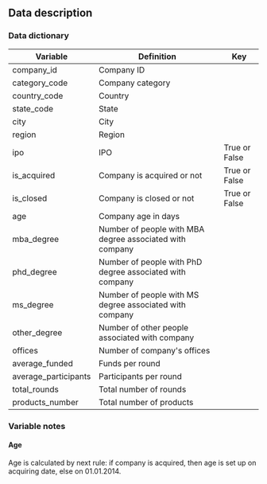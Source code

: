 

<H2>Data description</H2>
<H3>Data dictionary</H3>

| Variable             | Definition                                               | Key           |
|----------------------|----------------------------------------------------------|---------------|
| company_id           | Company ID                                               |               |
| category_code        | Company category                                         |               |
| country_code         | Country                                                  |               |
| state_code           | State                                                    |               |
| city                 | City                                                     |               |
| region               | Region                                                   |               |
| ipo                  | IPO                                                      | True or False |
| is_acquired          | Company is acquired or not                               | True or False |
| is_closed            | Company is closed or not                                 | True or False |
| age                  | Company age in days                                      |               |
| mba_degree           | Number of people with MBA degree associated with company |               |
| phd_degree           | Number of people with PhD degree associated with company |               |
| ms_degree            | Number of people with MS degree associated with company  |               |
| other_degree         | Number of other people associated with company           |               |
| offices              | Number of company's offices                              |               |
| average_funded       | Funds per round                                          |               |
| average_participants | Participants per round                                   |               |
| total_rounds         | Total number of rounds                                   |               |
| products_number      | Total number of products                                 |               |

<H3>Variable notes</H3>
<H4>Age</H4>
Age is calculated by next rule: if company is acquired, then age is set up on acquiring date, else on 01.01.2014.

